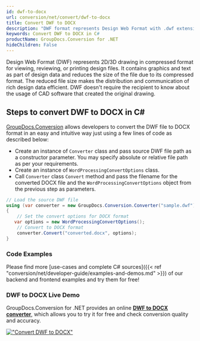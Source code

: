 ```yaml
---
id: dwf-to-docx
url: conversion/net/convert/dwf-to-docx
title: Convert DWF to DOCX
description: "DWF format represents Design Web Format with .dwf extension. Learn how to convert DWF to DOCX file programmatically in C# language using GroupDocs.Conversion for .NET library."
keywords: Convert DWF to DOCX in C#
productName: GroupDocs.Conversion for .NET
hideChildren: False
---
```


Design Web Format (DWF) represents 2D/3D drawing in compressed format for viewing, reviewing, or printing design files. It contains graphics and text as part of design data and reduces the size of the file due to its compressed format. The reduced file size makes the distribution and communication of rich design data efficient. DWF doesn't require the recipient to know about the usage of CAD software that created the original drawing.

## Steps to convert DWF to DOCX in C#

[GroupDocs.Conversion](https://products.groupdocs.com/conversion/net) allows developers to convert the DWF file to DOCX format in an easy and intuitive way just using a few lines of code as described below:

* Create an instance of `Converter` class and pass source DWF file path as a constructor parameter. You may specify absolute or relative file path as per your requirements. 
* Create an instance of `WordProcessingConvertOptions` class.
* Call `Converter` class `Convert` method and pass the filename for the converted DOCX file and the `WordProcessingConvertOptions` object from the previous step as parameters.

```csharp
// Load the source DWF file
using (var converter = new GroupDocs.Conversion.Converter("sample.dwf"))
{
    // Set the convert options for DOCX format
   var options = new WordProcessingConvertOptions();
    // Convert to DOCX format
    converter.Convert("converted.docx", options);
}
```

### Code Examples

Please find more [use-cases and complete C# sources]({{< ref "conversion/net/developer-guide/examples-and-demos.md" >}}) of our backend and frontend examples and try them for free!

### DWF to DOCX Live Demo

GroupDocs.Conversion for .NET provides an online [**DWF to DOCX converter**](https://products.groupdocs.app/conversion/dwf-to-docx), which allows you to try it for free and check conversion quality and accuracy.

[!["Convert DWF to DOCX"](conversion/net/images/convert-to-docx/convert-dwf-to-docx.png)](https://products.groupdocs.app/conversion/dwf-to-docx)